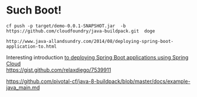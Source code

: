 # Such Boot! 

```
cf push -p target/demo-0.0.1-SNAPSHOT.jar  -b  https://github.com/cloudfoundry/java-buildpack.git  doge 

http://www.java-allandsundry.com/2014/08/deploying-spring-boot-application-to.html
``` 

Interesting introduction [to deploying Spring Boot applications using Spring Cloud](http://www.java-allandsundry.com/2014/08/deploying-spring-boot-application-to.html)  
https://gist.github.com/relaxdiego/7539911

https://github.com/pivotal-cf/java-8-buildpack/blob/master/docs/example-java_main.md